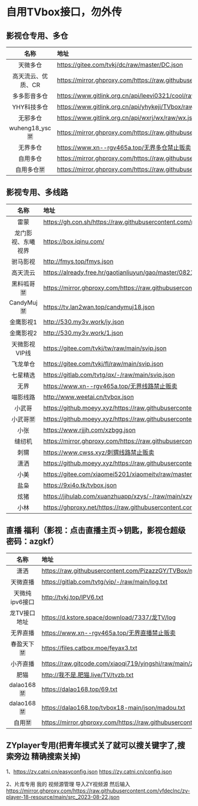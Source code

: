 # 自用TVbox接口，勿外传
## 影视仓专用、多仓
| 名称 | 地址 |
| :---: | :--- | 
| 天微多仓 | https://gitee.com/tvkj/dc/raw/master/DC.json |
| 高天流云、优质、CR | https://mirror.ghproxy.com/https://raw.githubusercontent.com/hd9211/Tvbox1/main/duocang.json |
| 多多影音多仓 | https://www.gitlink.org.cn/api/leevi0321/cool/raw/room.json?ref=main |
| YHY科技多仓 | https://www.gitlink.org.cn/api/yhykeji/TVbox/raw/yhykeji.json?ref=master |
| 无邪多仓 | https://www.gitlink.org.cn/api/wxrj/wx/raw/wx.json?ref=master |
| wuheng18_ysc🈲 | https://mirror.ghproxy.com/https://raw.githubusercontent.com/hd9211/Tvbox1/main/wuheng18_ysc.json |
| 无界多仓 | https://www.xn--rgv465a.top/无界多仓禁止贩卖|
| 自用多仓| https://mirror.ghproxy.com/https://raw.githubusercontent.com/8qNvKr/188/main/DCys.json |
| 自用多仓🈲| https://mirror.ghproxy.com/https://raw.githubusercontent.com/8qNvKr/188/main/DC18.json |
## 影视专用、多线路
| 名称 | 地址 |
| :---: | :--- | 
| 雷蒙 |https://gh.con.sh/https://raw.githubusercontent.com/n3rddd/N3RD/master/JN/雷蒙影视.bmp|
| 龙门影视、东曦视界 | https://box.iqinu.com/ |
| 驸马影视 | http://fmys.top/fmys.json |
| 高天流云 | https://already.free.hr/gaotianliuyun/gao/master/0821.json |
| 黑料呱哥🈲|  https://mirror.ghproxy.com/https://raw.githubusercontent.com/Rehe350/18/main/hlgg.json |
| CandyMuj🈲| https://tv.lan2wan.top/candymuj18.json |
| 金鹰影视1 |http://530.my3v.work/jy.json|
|金鹰影视2 | http://530.my3v.work/1.json|
| 天微影视VIP线 | https://gitee.com/tvkj/tw/raw/main/svip.json |
| 飞龙单仓| https://gitee.com/tvkj/fl/raw/main/svip.json| 
| 七星精选| https://gitlab.com/tvtg/qx/-/raw/main/svip.json| 
| 无界 | https://www.xn--rgv465a.top/无界线路禁止贩卖 |
| 喵影线路| http://www.weetai.cn/tvbox.json | 
| 小武哥|https://github.moeyy.xyz/https://raw.githubusercontent.com/wwb521/live/main/movies.json|
| 小武哥🈲|https://github.moeyy.xyz/https://raw.githubusercontent.com/wwb521/live/main/video.json|
| 小张 | https://www.rjjjh.com/xzbgg.json |
| 缝纫机 | https://mirror.ghproxy.com/https://raw.githubusercontent.com/kunkka1986/my.img/main/frjbox.json |
| 刺猬 | https://www.cwss.xyz/刺猬线路禁止贩卖 |
| 潇洒 |https://github.moeyy.xyz/https://raw.githubusercontent.com/PizazzGY/TVBox/main/api.json|
| 小美 |https://gitee.com/xiaomei5201/xiaomeitv/raw/master/xiaomeitv.json|
| 盐枭 |https://9xi4o.tk/tvbox.json|
| 炫猪 |https://jihulab.com/xuanzhuapp/xzys/-/raw/main/xzvip.json|
| 小林 |https://ghproxy.net/https://raw.githubusercontent.com/xiaolinshao/linshao/main/1.json|

## 直播 福利（影视：点击直播主页→钥匙，影视仓超级密码：azgkf）
| 名称 | 地址 | 
| :---: | :--- | 
| 潇洒 | https://raw.githubusercontent.com/PizazzGY/TVBox/main/live.txt |
| 天微直播 | https://gitlab.com/tvtg/vip/-/raw/main/log.txt|
| 天微纯ipv6接口 | http://tvkj.top/IPV6.txt | 
| 龙TV接口地址| https://d.kstore.space/download/7337/龙TV/log | 
| 无界直播 | https://www.xn--rgv465a.top/无界直播禁止贩卖|
| 春盈天下🈲| https://files.catbox.moe/feyax3.txt | 
| 小齐直播 | https://raw.gitcode.com/xiaoqi719/yingshi/raw/main/zhibo.txt | 
| 肥猫 | http://我不是.肥猫.live/TV/tvzb.txt | 
|dalao168🈲|https://dalao168.top/69.txt|
|dalao168🈲|https://dalao168.top/tvbox18-main/json/madou.txt |
|自用🈲|https://mirror.ghproxy.com/https://raw.githubusercontent.com/8qNvKr/188/main/flzb.txt|

## ZYplayer专用(把青年模式关了就可以搜关键字了,搜索旁边 精确搜索关掉)
1、https://zy.catni.cn/easyconfig.json
https://zy.catni.cn/config.json

2、片库专用
我的 视频源管理 导入ZY视频源 然后输入
https://mirror.ghproxy.com/https://raw.githubusercontent.com/vfdeclnc/zy-player-18-resource/main/src_2023-08-22.json
